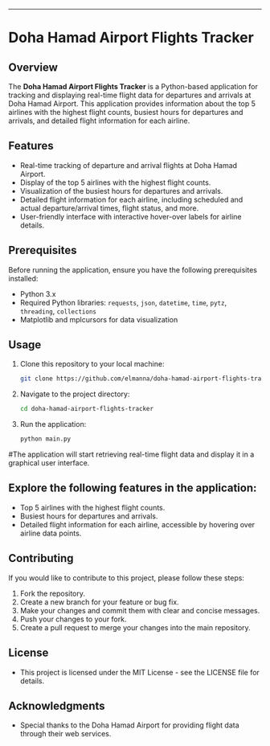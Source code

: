 ---

# Doha Hamad Airport Flights Tracker

## Overview

The **Doha Hamad Airport Flights Tracker** is a Python-based application for tracking and displaying real-time flight data for departures and arrivals at Doha Hamad Airport. This application provides information about the top 5 airlines with the highest flight counts, busiest hours for departures and arrivals, and detailed flight information for each airline.

## Features

- Real-time tracking of departure and arrival flights at Doha Hamad Airport.
- Display of the top 5 airlines with the highest flight counts.
- Visualization of the busiest hours for departures and arrivals.
- Detailed flight information for each airline, including scheduled and actual departure/arrival times, flight status, and more.
- User-friendly interface with interactive hover-over labels for airline details.

## Prerequisites

Before running the application, ensure you have the following prerequisites installed:

- Python 3.x
- Required Python libraries: `requests`, `json`, `datetime`, `time`, `pytz`, `threading`, `collections`
- Matplotlib and mplcursors for data visualization

## Usage

1. Clone this repository to your local machine:

   ```bash
   git clone https://github.com/elmanna/doha-hamad-airport-flights-tracker.git


2. Navigate to the project directory:
    ```bash
    cd doha-hamad-airport-flights-tracker

3. Run the application:
    ```bash
    python main.py


#The application will start retrieving real-time flight data and display it in a graphical user interface.

## Explore the following features in the application:
- Top 5 airlines with the highest flight counts.
- Busiest hours for departures and arrivals.
- Detailed flight information for each airline, accessible by hovering over airline data points.

## Contributing

If you would like to contribute to this project, please follow these steps:

1. Fork the repository.
2. Create a new branch for your feature or bug fix.
3. Make your changes and commit them with clear and concise messages.
4. Push your changes to your fork.
5. Create a pull request to merge your changes into the main repository.


## License
- This project is licensed under the MIT License - see the LICENSE file for details.

## Acknowledgments
- Special thanks to the Doha Hamad Airport for providing flight data through their web services.